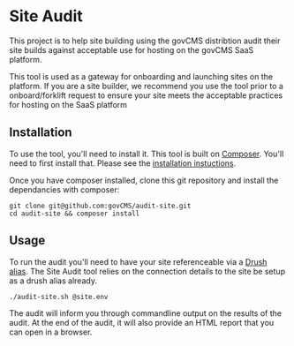 Site Audit
==============

This project is to help site building using the govCMS distribtion audit their site builds against acceptable use for hosting on the govCMS SaaS platform.

This tool is used as a gateway for onboarding and launching sites on the platform. If you are a site builder, we recommend you use the tool prior to a onboard/forklift request to ensure your site meets the acceptable practices for hosting on the SaaS platform

Installation
---------------
To use the tool, you'll need to install it. This tool is built on [Composer](https://getcomposer.org). You'll need to first install that. Please see the [installation instuctions](https://getcomposer.org/doc/00-intro.md#installation-linux-unix-osx).

Once you have composer installed, clone this git repository and install the dependancies with composer:

```
git clone git@github.com:govCMS/audit-site.git
cd audit-site && composer install
```

Usage
--------
To run the audit you'll need to have your site referenceable via a [Drush alias](https://github.com/drush-ops/drush/blob/master/examples/example.aliases.drushrc.php). The Site Audit tool relies on the connection details to the site be setup as a drush alias already.

```
./audit-site.sh @site.env
```

The audit will inform you through commandline output on the results of the audit. At the end of the audit, it will also provide an HTML report that you can open in a browser.
